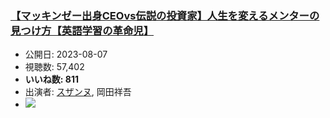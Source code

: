 ### [【マッキンゼー出身CEOvs伝説の投資家】人生を変えるメンターの見つけ方【英語学習の革命児】](https://www.youtube.com/watch?v=-KRIbNTNzYI)
-   公開日: 2023-08-07
-   視聴数: 57,402
-   **いいね数: 811**
-   出演者: [スザンヌ](/rehacq_fan/people/スザンヌ "wikilink"), 岡田祥吾
- [![](https://img.youtube.com/vi/-KRIbNTNzYI/hqdefault.jpg)](https://www.youtube.com/watch?v=-KRIbNTNzYI)
